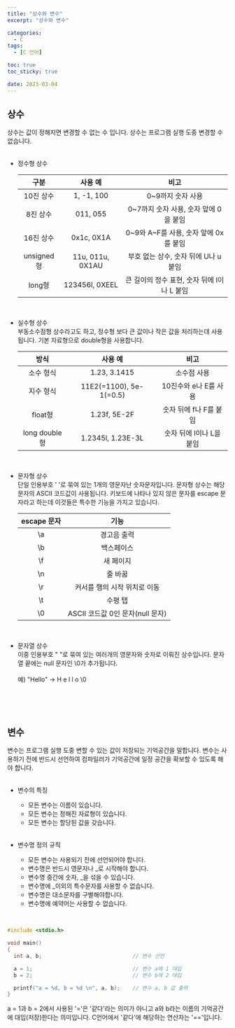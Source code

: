 ```yaml
---
title: "상수와 변수"
excerpt: "상수와 변수"

categories:
  - C
tags:
  - [C 언어]

toc: true
toc_sticky: true

date: 2023-03-04
---
```


## 상수

상수는 값이 정해지면 변경할 수 없는 수 입니다. 상수는 프로그램 실행 도중 변경할 수 없습니다.
<br><br>

* 정수형 상수
  <br>

  | 구분 | 사용 예 | 비고 |
  | :---: | :---: | :---: |
  | 10진 상수  | 1, -1, 100       | 0~9까지 숫자 사용                           |
  | 8진 상수   | 011, 055         | 0~7까지 숫자 사용, 숫자 앞에 0을 붙임       |
  | 16진 상수  | 0x1c, 0X1A       | 0~9와 A~F를 사용, 숫자 앞에 0x를 붙임       |
  | unsigned형 | 11u, 011u, 0X1AU | 부호 없는 상수, 숫자 뒤에 U나 u 붙임        |
  | long형     | 123456l, 0XEEL   | 큰 길이의 정수 표현, 숫자 뒤에 l이나 L 붙임 |

  <br>

* 실수형 상수
  <br>
  부동소수점형 상수라고도 하고, 정수형 보다 큰 값이나 작은 값을 처리하는데 사용됩니다. 기본 자료형으로 double형을 사용합니다.
  <br>

    | 방식 | 사용 예 | 비고 |
    | :---: | :---: | :---: |
    | 소수 형식      | 1.23, 3.1415            | 소수점 사용              |
    | 지수 형식      | 11E2(=1100), 5e-1(=0.5) | 10진수와 e나 E를 사용    |
    | float형        | 1.23f, 5E-2F            | 숫자 뒤에 f나 F를 붙임   |
    | long double형  | 1.2345l, 1.23E-3L       | 숫자 뒤에 l이나 L을 붙임 |

  <br>

* 문자형 상수
  <br>
  단일 인용부호 ' '로 묶여 있는 1개의 영문자난 숫자문자입니다. 문자형 상수는 해당 문자의 ASCII 코드값이 사용됩니다. 키보드에 나타나 있지 않은 문자를 escape 문자라고 하는데 이것들은 특수한 기능을 가지고 있습니다.
  <br>

  | escape 문자 | 기능 |
  | :---: | :---: |
  | \a | 경고음 출력                      |
  | \b | 백스페이스                       |
  | \f | 새 페이지                        |
  | \n | 줄 바꿈                          |
  | \r | 커서를 행의 시작 위치로 이동     |
  | \t | 수평 탭                          |
  | \0 | ASCII 코드값 0인 문자(null 문자) |

  <br>

* 문자열 상수
  <br>
  이중 인용부호 " "로 묶여 있는 여러개의 영문자와 숫자로 이뤄진 상수입니다. 문자열 끝에는 null 문자인 \0가 추가됩니다.
  <br><br>
  예) "Hello" -> H e l l o \0

<br><br><br>

## 변수

변수는 프로그램 실행 도중 변할 수 있는 값이 저장되는 기억공간을 말합니다. 변수는 사용하기 전에 반드시 선언하여 컴파일러가 기억공간에 일정 공간을 확보할 수 있도록 해야 합니다.
<br><br>

* 변수의 특징

  - 모든 변수는 이름이 있습니다.
  - 모든 변수는 정해진 자료형이 있습니다.
  - 모든 변수는 할당된 값을 갖습니다.
  <br><br>

* 변수명 정의 규칙

  - 모든 변수는 사용되기 전에 선언되어야 합니다.
  - 변수명은 반드시 영문자나 _로 시작해야 합니다.
  - 변수명 중간에 숫자, _을 섞을 수 있습니다.
  - 변수명에 _이외의 특수문자를 사용할 수 없습니다.
  - 변수명은 대소문자를 구별해야합니다.
  - 변수명에 예약어는 사용할 수 없습니다.

<br>

  ```c
  #include <stdio.h>

  void main()
  {
    int a, b;                             // 변수 선언

    a = 1;                                // 변수 a에 1 대입
    b = 2;                                // 변수 b에 2 대입

    printf("a = %d, b = %d \n", a, b);    // 변수 a, b 값 출력
  }
  ```

  a = 1과 b = 2에서 사용된 '='은 '같다'라는 의미가 아니고 a와 b라는 이름의 기억공간에 대입(저장)한다는 의미입니다. C언어에서 '같다'에 해당하는 연산자는 '=='입니다.

<br>